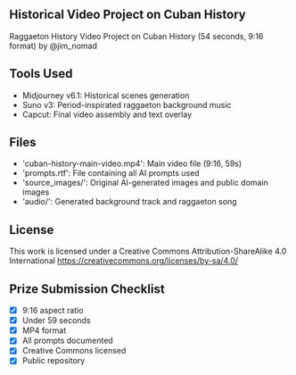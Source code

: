 ## Historical Video Project on Cuban History
Raggaeton History Video Project on Cuban History (54 seconds, 9:16 format) by @jim_nomad 

## Tools Used
- Midjourney v6.1: Historical scenes generation
- Suno v3: Period-inspirated raggaeton background music
- Capcut: Final video assembly and text overlay

## Files
- 'cuban-history-main-video.mp4': Main video file (9:16, 59s)
- 'prompts.rtf': File containing all AI prompts used
- 'source_images/': Original AI-generated images and public domain images
- 'audio/': Generated background track and raggaeton song

## License
This work is licensed under a Creative Commons Attribution-ShareAlike 4.0 International https://creativecommons.org/licenses/by-sa/4.0/ 

## Prize Submission Checklist
- [x] 9:16 aspect ratio
- [x] Under 59 seconds
- [x] MP4 format
- [x] All prompts documented
- [x] Creative Commons licensed
- [x] Public repository
